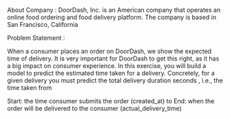 About Company :
DoorDash, Inc. is an American company that operates an online food ordering and food delivery platform. The company is based in San Francisco, California

Problem Statement :

When a consumer places an order on DoorDash, we show the expected time of delivery. It is very important for DoorDash to get this right, as it has a big impact on consumer experience. In this exercise, you will build a model to predict the estimated time taken for a delivery.
Concretely, for a given delivery you must predict the total delivery duration seconds , i.e., the time taken from

Start: the time consumer submits the order (created_at) to
End: when the order will be delivered to the consumer (actual_delivery_time)
